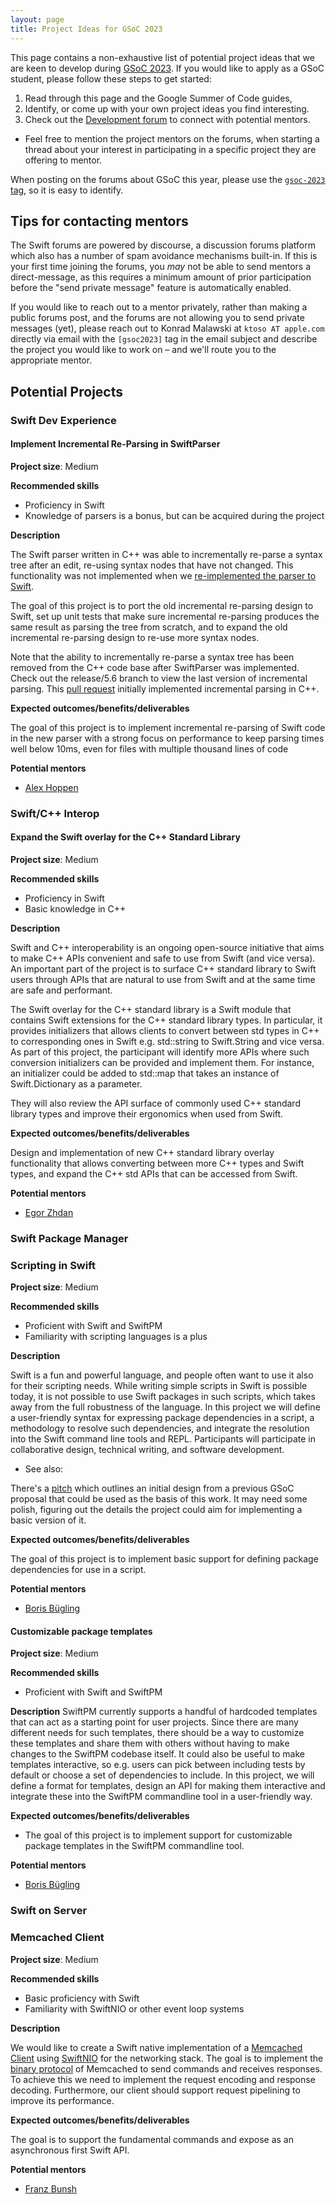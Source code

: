 ```yaml
---
layout: page
title: Project Ideas for GSoC 2023
---
```


This page contains a non-exhaustive list of potential project ideas that we are keen to develop during [GSoC 2023](https://summerofcode.withgoogle.com/). If you would like to apply as a GSoC student, please follow these steps to get started:

1. Read through this page and the Google Summer of Code guides,
2. Identify, or come up with your own project ideas you find interesting.
3. Check out the [Development forum](https://forums.swift.org/c/development) to connect with potential mentors.
- Feel free to mention the project mentors on the forums, when starting a thread about your interest in participating in a specific project they are offering to mentor.

When posting on the forums about GSoC this year, please use the [`gsoc-2023` tag](https://forums.swift.org/tag/gsoc-2023), so it is easy to identify.

## Tips for contacting mentors

The Swift forums are powered by discourse, a discussion forums platform which also has a number of spam avoidance mechanisms built-in. If this is your first time joining the forums, you _may_ not be able to send mentors a direct-message, as this requires a minimum amount of prior participation before the "send private message" feature is automatically enabled.

If you would like to reach out to a mentor privately, rather than making a public forums post, and the forums are not allowing you to send private messages (yet), please reach out to Konrad Malawski at `ktoso AT apple.com` directly via email with the `[gsoc2023]` tag in the email subject and describe the project you would like to work on – and we'll route you to the appropriate mentor.

## Potential Projects

### Swift Dev Experience

#### Implement Incremental Re-Parsing in SwiftParser

**Project size**: Medium

**Recommended skills**

- Proficiency in Swift
- Knowledge of parsers is a bonus, but can be acquired during the project

**Description**

The Swift parser written in C++ was able to incrementally re-parse a syntax tree after an edit, re-using syntax nodes that have not changed. This functionality was not implemented when we [re-implemented the parser to Swift](https://github.com/apple/swift-syntax/tree/main/Sources/SwiftParser).

The goal of this project is to port the old incremental re-parsing design to Swift, set up unit tests that make sure incremental re-parsing produces the same result as parsing the tree from scratch, and to expand the old incremental re-parsing design to re-use more syntax nodes.

Note that the ability to incrementally re-parse a syntax tree has been removed from the C++ code base after SwiftParser was implemented. Check out the release/5.6 branch to view the last version of incremental parsing. This [pull request](https://github.com/apple/swift/pull/16340) initially implemented incremental parsing in C++.

**Expected outcomes/benefits/deliverables**

The goal of this project is to implement incremental re-parsing of Swift code in the new parser with a strong focus on performance to keep parsing times well below 10ms, even for files with multiple thousand lines of code

**Potential mentors**

- [Alex Hoppen](https://github.com/ahoppen)

### Swift/C++  Interop

#### Expand the Swift overlay for the C++ Standard Library

**Project size**: Medium

**Recommended skills**

- Proficiency in Swift
- Basic knowledge in C++

**Description**

Swift and C++ interoperability is an ongoing open-source initiative that aims to make C++ APIs convenient and safe to use from Swift (and vice versa). An important part of the project is to surface C++ standard library to Swift users through APIs that are natural to use from Swift and at the same time are safe and performant.

The Swift overlay for the C++ standard library is a Swift module that contains Swift extensions for the C++ standard library types. In particular, it provides initializers that allows clients to convert between std types in C++ to corresponding ones in Swift e.g.  std::string to Swift.String and vice versa. As part of this project, the participant will identify more APIs where such conversion initializers can be provided and implement them. For instance, an initializer could be added to std::map that takes an instance of Swift.Dictionary as a parameter.

They will also review the API surface of commonly used C++ standard library types and improve their ergonomics when used from Swift.

**Expected outcomes/benefits/deliverables**

Design and implementation of new C++ standard library overlay functionality that allows converting between more C++ types and Swift types, and expand the C++ std APIs that can be accessed from Swift.

**Potential mentors**

- [Egor Zhdan](https://github.com/egorzhdan)

### Swift Package Manager

### Scripting in Swift

**Project size**: Medium

**Recommended skills**

- Proficient with Swift and SwiftPM
- Familiarity with scripting languages is a plus

**Description**

Swift is a fun and powerful language, and people often want to use it also for their scripting needs. While writing simple scripts in Swift is possible today, it is not possible to use Swift packages in such scripts, which takes away from the full robustness of the language. In this project we will define a user-friendly syntax for expressing package dependencies in a script, a methodology to resolve such dependencies, and integrate the resolution into the Swift command line tools and REPL. Participants will participate in collaborative design, technical writing, and software development.

- See also:

There's a [pitch](https://forums.swift.org/t/pitch-swiftpm-support-for-swift-scripts-revision/46717) which outlines an initial design from a previous GSoC proposal that could be used as the basis of this work. It may need some polish, figuring out the details the project could aim for implementing a basic version of it.

**Expected outcomes/benefits/deliverables**

The goal of this project is to implement basic support for defining package dependencies for use in a script.

**Potential mentors**

- [Boris Bügling](https://github.com/neonichu)

#### Customizable package templates

**Project size**: Medium

**Recommended skills**

- Proficient with Swift and SwiftPM

**Description**
SwiftPM currently supports a handful of hardcoded templates that can act as a starting point for user projects. Since there are many different needs for such templates, there should be a way to customize these templates and share them with others without having to make changes to the SwiftPM codebase itself. It could also be useful to make templates interactive, so e.g. users can pick between including tests by default or choose a set of dependencies to include. In this project, we will define a format for templates, design an API for making them interactive and integrate these into the SwiftPM commandline tool in a user-friendly way.

**Expected outcomes/benefits/deliverables**

- The goal of this project is to implement support for customizable package templates in the SwiftPM commandline tool.

**Potential mentors**

- [Boris Bügling](https://github.com/neonichu)


### Swift on Server

### Memcached Client

**Project size**: Medium

**Recommended skills**

- Basic proficiency with Swift 
- Familiarity with SwiftNIO or other event loop systems

**Description**

We would like to create a Swift native implementation of a [Memcached Client](https://github.com/memcached/memcached) using [SwiftNIO](https://github.com/apple/swift-nio) for the networking stack. The goal is to implement the [binary protocol](https://github.com/memcached/memcached/wiki/BinaryProtocolRevamped) of Memcached to send commands and receives responses. To achieve this we need to implement the request encoding and response decoding. Furthermore, our client should support request pipelining to improve its performance.

**Expected outcomes/benefits/deliverables**

The goal is to support the fundamental commands and expose as an asynchronous first Swift API.

**Potential mentors**

- [Franz Bunsh](https://github.com/FranzBusch)
